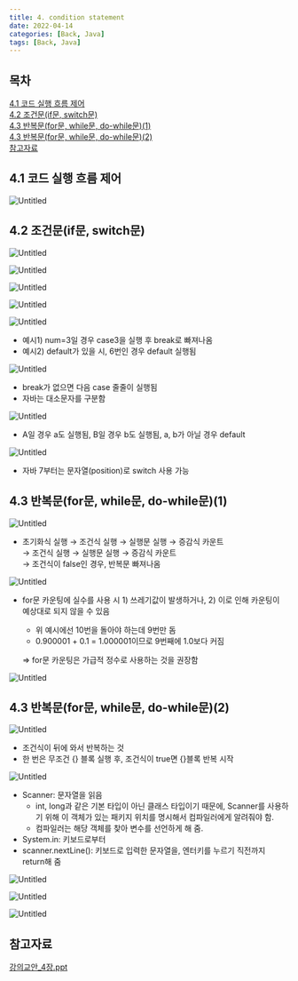```yaml
---
title: 4. condition statement
date: 2022-04-14
categories: [Back, Java]
tags: [Back, Java]
---
```


## 목차
[4.1 코드 실행 흐름 제어](#41-코드-실행-흐름-제어)   
[4.2 조건문(if문, switch문)](#42-조건문if문-switch문)   
[4.3 반복문(for문, while문, do-while문)(1)](#43-반복문for문-while문-do-while문1)   
[4.3 반복문(for문, while문, do-while문)(2)](#43-반복문for문-while문-do-while문2)   
[참고자료](#참고자료)   

## **4.1 코드 실행 흐름 제어**

![Untitled](https://github.com/abarthdew/this-is-java/raw/main/00.basics/images/4.png)

## **4.2 조건문(if문, switch문)**

![Untitled](https://github.com/abarthdew/this-is-java/raw/main/00.basics/images/4(1).png)

![Untitled](https://github.com/abarthdew/this-is-java/raw/main/00.basics/images/4(2).png)

![Untitled](https://github.com/abarthdew/this-is-java/raw/main/00.basics/images/4(3).png)

![Untitled](https://github.com/abarthdew/this-is-java/raw/main/00.basics/images/4(4).png)

![Untitled](https://github.com/abarthdew/this-is-java/raw/main/00.basics/images/4(5).png)

- 예시1) num=3일 경우 case3을 실행 후 break로 빠져나옴
- 예시2) default가 있을 시, 6번인 경우 default 실행됨

![Untitled](https://github.com/abarthdew/this-is-java/raw/main/00.basics/images/4(6).png)

- break가 없으면 다음 case 줄줄이 실행됨
- 자바는 대소문자를 구분함

![Untitled](https://github.com/abarthdew/this-is-java/raw/main/00.basics/images/4(7).png)

- A일 경우 a도 실행됨, B일 경우 b도 실행됨, a, b가 아닐 경우 default

![Untitled](https://github.com/abarthdew/this-is-java/raw/main/00.basics/images/4(8).png)

- 자바 7부터는 문자열(position)로 switch 사용 가능

## **4.3 반복문(for문, while문, do-while문)(1)**

![Untitled](https://github.com/abarthdew/this-is-java/raw/main/00.basics/images/4(9).png)

- 초기화식 실행 → 조건식 실행 → 실행문 실행 → 증감식 카운트   
               → 조건식 실행 → 실행문 실행 → 증감식 카운트   
               → 조건식이 false인 경우, 반복문 빠져나옴   
    

![Untitled](https://github.com/abarthdew/this-is-java/raw/main/00.basics/images/4(10).png)

- for문 카운팅에 실수를 사용 시 1) 쓰레기값이 발생하거나, 2) 이로 인해 카운팅이 예상대로 되지 않을 수 있음
    - 위 예시에선 10번을 돌아야 하는데 9번만 돔
    - 0.900001 + 0.1 = 1.000001이므로 9번째에 1.0보다 커짐
    
    ⇒ for문 카운팅은 가급적 정수로 사용하는 것을 권장함
    

![Untitled](https://github.com/abarthdew/this-is-java/raw/main/00.basics/images/4(11).png)

## **4.3 반복문(for문, while문, do-while문)(2)**

![Untitled](https://github.com/abarthdew/this-is-java/raw/main/00.basics/images/4(12).png)

- 조건식이 뒤에 와서 반복하는 것
- 한 번은 무조건 {} 블록 실행 후, 조건식이 true면 {}블록 반복 시작

![Untitled](https://github.com/abarthdew/this-is-java/raw/main/00.basics/images/4(13).png)

- Scanner: 문자열을 읽음
    - int, long과 같은 기본 타입이 아닌 클래스 타입이기 때문에, Scanner를 사용하기 위해 이 객체가 있는 패키지 위치를 명시해서 컴파일러에게 알려줘야 함.
    - 컴파일러는 해당 객체를 찾아 변수를 선언하게 해 줌.
- System.in: 키보드로부터
- scanner.nextLine(): 키보드로 입력한 문자열을, 엔터키를 누르기 직전까지 return해 줌

![Untitled](https://github.com/abarthdew/this-is-java/raw/main/00.basics/images/4(14).png)

![Untitled](https://github.com/abarthdew/this-is-java/raw/main/00.basics/images/4(15).png)

![Untitled](https://github.com/abarthdew/this-is-java/raw/main/00.basics/images/4(16).png)

## 참고자료

[강의교안_4장.ppt](https://github.com/abarthdew/this-is-Java/blob/main/00.basics/files/%EA%B0%95%EC%9D%98%EA%B5%90%EC%95%88_4%EC%9E%A5.ppt)